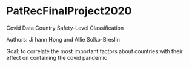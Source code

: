 # PatRecFinalProject2020
Covid Data Country Safety-Level Classification

Authors: Ji hann Hong and Allie Solko-Breslin

Goal: to correlate the most important factors about countries with their effect on containing the covid pandemic